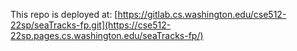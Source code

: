 This repo is deployed at: [https://gitlab.cs.washington.edu/cse512-22sp/seaTracks-fp.git](https://cse512-22sp.pages.cs.washington.edu/seaTracks-fp/)
